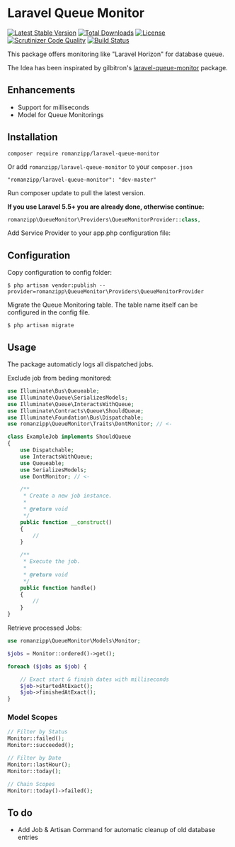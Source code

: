 # Laravel Queue Monitor

[![Latest Stable Version](https://poser.pugx.org/romanzipp/laravel-queue-monitor/version)](https://packagist.org/packages/romanzipp/laravel-queue-monitor)
[![Total Downloads](https://poser.pugx.org/romanzipp/laravel-queue-monitor/downloads)](https://packagist.org/packages/romanzipp/laravel-queue-monitor)
[![License](https://poser.pugx.org/romanzipp/laravel-queue-monitor/license)](https://packagist.org/packages/romanzipp/laravel-queue-monitor)
[![Scrutinizer Code Quality](https://scrutinizer-ci.com/g/romanzipp/Laravel-Queue-Monitor/badges/quality-score.png?b=master)](https://scrutinizer-ci.com/g/romanzipp/Laravel-Queue-Monitor/?branch=master)
[![Build Status](https://scrutinizer-ci.com/g/romanzipp/Laravel-Queue-Monitor/badges/build.png?b=master)](https://scrutinizer-ci.com/g/romanzipp/Laravel-Queue-Monitor/build-status/master)

This package offers monitoring like "Laravel Horizon" for database queue.

The Idea has been inspirated by gilbitron's [laravel-queue-monitor](https://github.com/gilbitron/laravel-queue-monitor) package.

## Enhancements

* Support for milliseconds
* Model for Queue Monitorings

## Installation

```
composer require romanzipp/laravel-queue-monitor
```

Or add `romanzipp/laravel-queue-monitor` to your `composer.json`

```
"romanzipp/laravel-queue-monitor": "dev-master"
```

Run composer update to pull the latest version.

**If you use Laravel 5.5+ you are already done, otherwise continue:**

```php
romanzipp\QueueMonitor\Providers\QueueMonitorProvider::class,
```

Add Service Provider to your app.php configuration file:

## Configuration

Copy configuration to config folder:

```
$ php artisan vendor:publish --provider=romanzipp\QueueMonitor\Providers\QueueMonitorProvider
```

Migrate the Queue Monitoring table. The table name itself can be configured in the config file.

```
$ php artisan migrate
```

## Usage

The package automaticly logs all dispatched jobs.

Exclude job from beding monitored:

```php
use Illuminate\Bus\Queueable;
use Illuminate\Queue\SerializesModels;
use Illuminate\Queue\InteractsWithQueue;
use Illuminate\Contracts\Queue\ShouldQueue;
use Illuminate\Foundation\Bus\Dispatchable;
use romanzipp\QueueMonitor\Traits\DontMonitor; // <-

class ExampleJob implements ShouldQueue
{
    use Dispatchable;
    use InteractsWithQueue;
    use Queueable;
    use SerializesModels;
    use DontMonitor; // <-

    /**
     * Create a new job instance.
     *
     * @return void
     */
    public function __construct()
    {
        //
    }

    /**
     * Execute the job.
     *
     * @return void
     */
    public function handle()
    {
        //
    }
}
```

Retrieve processed Jobs:

```php
use romanzipp\QueueMonitor\Models\Monitor;

$jobs = Monitor::ordered()->get();

foreach ($jobs as $job) {

    // Exact start & finish dates with milliseconds
    $job->startedAtExact();
    $job->finishedAtExact();
}
```

### Model Scopes

```php
// Filter by Status
Monitor::failed();
Monitor::succeeded();

// Filter by Date
Monitor::lastHour();
Monitor::today();

// Chain Scopes
Monitor::today()->failed();
```

## To do

* Add Job & Artisan Command for automatic cleanup of old database entries
